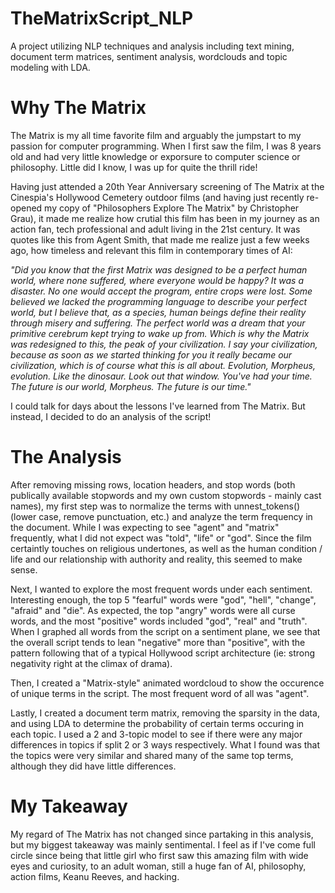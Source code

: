 # TheMatrixScript_NLP
A project utilizing NLP techniques and analysis including text mining, document term matrices, sentiment analysis, wordclouds and topic modeling with LDA.

# Why The Matrix
The Matrix is my all time favorite film and arguably the jumpstart to my passion for computer programming. When I first saw the film, I was 8 years old and had very little knowledge or exporsure to computer science or philosophy. Little did I know, I was up for quite the thrill ride! 

Having just attended a 20th Year Anniversary screening of The Matrix at the Cinespia's Hollywood Cemetery outdoor films (and having just recently re-opened my copy of "Philosophers Explore The Matrix" by Christopher Grau), it made me realize how crutial this film has been in my journey as an action fan, tech professional and adult living in the 21st century. It was quotes like this from Agent Smith, that made me realize just a few weeks ago, how timeless and relevant this film in contemporary times of AI:

*"Did you know that the first Matrix was designed to be a perfect human world, where none suffered, where everyone would be happy? It was a disaster. No one would accept the program, entire crops were lost. Some believed we lacked the programming language to describe your perfect world, but I believe that, as a species, human beings define their reality through misery and suffering. The perfect world was a dream that your primitive cerebrum kept trying to wake up from. Which is why the Matrix was redesigned to this, the peak of your civilization. I say your civilization, because as soon as we started thinking for you it really became our civilization, which is of course what this is all about. Evolution, Morpheus, evolution. Like the dinosaur. Look out that window. You've had your time. The future is our world, Morpheus. The future is our time."*

I could talk for days about the lessons I've learned from The Matrix. But instead, I decided to do an analysis of the script!

# The Analysis
After removing missing rows, location headers, and stop words (both publically available stopwords and my own custom stopwords - mainly cast names), my first step was to normalize the terms with unnest_tokens() (lower case, remove punctuation, etc.) and analyze the term frequency in the document. While I was expecting to see "agent" and "matrix" frequently, what I did not expect was "told", "life" or "god". Since the film certaintly touches on religious undertones, as well as the human condition / life and our relationship with authority and reality, this seemed to make sense.

Next, I wanted to explore the most frequent words under each sentiment. Interesting enough, the top 5 "fearful" words were "god", "hell", "change", "afraid" and "die". As expected, the top "angry" words were all curse words, and the most "positive" words included "god", "real" and "truth". When I graphed all words from the script on a sentiment plane, we see that the overall script tends to lean "negative" more than "positive", with the pattern following that of a typical Hollywood script architecture (ie: strong negativity right at the climax of drama). 

Then, I created a "Matrix-style" animated wordcloud to show the occurence of unique terms in the script. The most frequent word of all was "agent".

Lastly, I created a document term matrix, removing the sparsity in the data, and using LDA to determine the probability of certain terms occuring in each topic. I used a 2 and 3-topic model to see if there were any major differences in topics if split 2 or 3 ways respectively. What I found was that the topics were very similar and shared many of the same top terms, although they did have little differences.

# My Takeaway
My regard of The Matrix has not changed since partaking in this analysis, but my biggest takeaway was mainly sentimental. I feel as if I've come full circle since being that little girl who first saw this amazing film with wide eyes and curiosity, to an adult woman, still a huge fan of AI, philosophy, action films, Keanu Reeves, and hacking. 
